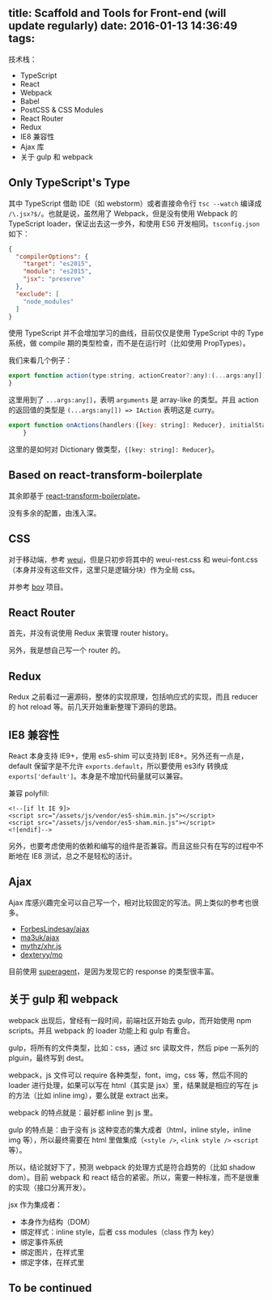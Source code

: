 title: Scaffold and Tools for Front-end (will update regularly)
date: 2016-01-13 14:36:49
tags:
---

技术栈：

- TypeScript
- React
- Webpack
- Babel
- PostCSS & CSS Modules
- React Router
- Redux
- IE8 兼容性
- Ajax 库
- 关于 gulp 和 webpack

## Only TypeScript's Type

其中 TypeScript 借助 IDE（如 webstorm）或者直接命令行 `tsc --watch` 编译成 `/\.jsx?$/`。也就是说，虽然用了 Webpack，但是没有使用 Webpack 的 TypeScript loader，保证出去这一步外，和使用 ES6 开发相同。`tsconfig.json` 如下：

```json
{
  "compilerOptions": {
    "target": "es2015",
    "module": "es2015",
    "jsx": "preserve"
  },
  "exclude": [
    "node_modules"
  ]
}
```

使用 TypeScript 并不会增加学习的曲线，目前仅仅是使用 TypeScript 中的 Type 系统，做 compile 期的类型检查，而不是在运行时（比如使用 PropTypes）。

我们来看几个例子：

```javascript
export function action(type:string, actionCreator?:any):(...args:any[]) => IAction {
}
```

这里用到了 `...args:any[]`，表明 `arguments` 是 array-like 的类型。并且 action 的返回值的类型是 `(...args:any[]) => IAction` 表明这是 curry。

```js
export function onActions(handlers:{[key: string]: Reducer}, initialState:Object):Reducer {
    }
```

这里的是如何对 Dictionary 做类型，`{[key: string]: Reducer}`。

## Based on react-transform-boilerplate

其余即基于 [react-transform-boilerplate](https://github.com/gaearon/react-transform-boilerplate)。

没有多余的配置，由浅入深。

## CSS

对于移动端，参考 [weui](https://github.com/weui/weui/blob/master/dist/style/weui.css)，但是只初步将其中的 weui-rest.css 和 weui-font.css（本身并没有这些文件，这里只是逻辑分块）作为全局 css。

并参考 [boy](https://github.com/corysimmons/boy) 项目。

## React Router

首先，并没有说使用 Redux 来管理 router history。

另外，我是想自己写一个 router 的。

## Redux

Redux 之前看过一遍源码，整体的实现原理，包括响应式的实现，而且 reducer 的 hot reload 等。前几天开始重新整理下源码的思路。

## IE8 兼容性

React 本身支持 IE9+，使用 es5-shim 可以支持到 IE8+。另外还有一点是，default 保留字是不允许 `exports.default`，所以要使用 es3ify 转换成 `exports['default']`。本身是不增加代码量就可以兼容。

兼容 polyfill:

```
<!--[if lt IE 9]>
<script src="/assets/js/vendor/es5-shim.min.js"></script>
<script src="/assets/js/vendor/es5-sham.min.js"></script>
<![endif]-->
```

另外，也要考虑使用的依赖和编写的组件是否兼容。而且这些只有在写的过程中不断地在 IE8 测试，总之不是轻松的活计。

## Ajax

Ajax 库感兴趣完全可以自己写一个，相对比较固定的写法。网上类似的参考也很多。

- [ForbesLindesay/ajax](https://github.com/ForbesLindesay/ajax)
- [ma3uk/ajax](https://github.com/ma3uk/ajax)
- [mythz/xhr.js](https://gist.github.com/mythz/1334560)
- [dexteryy/mo](https://github.com/dexteryy/mo)

目前使用 [superagent](https://github.com/visionmedia/superagent)，是因为发现它的 response 的类型很丰富。

## 关于 gulp 和 webpack

webpack 出现后，曾经有一段时间，前端社区开始去 gulp，而开始使用 npm scripts。并且 webpack 的 loader 功能上和 gulp 有重合。

gulp，将所有的文件类型，比如：css，通过 src 读取文件，然后 pipe 一系列的 plguin，最终写到 dest。

webpack，js 文件可以 require 各种类型，font，img，css 等，然后不同的 loader 进行处理，如果可以写在 html（其实是 jsx）里，结果就是相应的写在 js 的方法（比如 inline img），要么就是 extract 出来。

webpack 的特点就是：最好都 inline 到 js 里。

gulp 的特点是：由于没有 js 这种变态的集大成者（html，inline style，inline img 等），所以最终需要在 html 里做集成（`<style />`, `<link style />` `<script` 等）。

所以，结论就好下了，预测 webpack 的处理方式是符合趋势的（比如 shadow dom）。目前 webpack 和 react 结合的紧密。所以，需要一种标准，而不是很重的实现（接口分离开发）。

jsx 作为集成者：

- 本身作为结构（DOM）
- 绑定样式：inline style，后者 css modules（class 作为 key）
- 绑定事件系统
- 绑定图片，在样式里
- 绑定字体，在样式里



## To be continued
